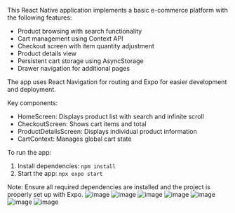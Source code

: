This React Native application implements a basic e-commerce platform with the following features:

- Product browsing with search functionality
- Cart management using Context API
- Checkout screen with item quantity adjustment
- Product details view
- Persistent cart storage using AsyncStorage
- Drawer navigation for additional pages

The app uses React Navigation for routing and Expo for easier development and deployment.

Key components:
- HomeScreen: Displays product list with search and infinite scroll
- CheckoutScreen: Shows cart items and total
- ProductDetailsScreen: Displays individual product information
- CartContext: Manages global cart state

To run the app:
1. Install dependencies: `npm install`
2. Start the app: `npx expo start`

Note: Ensure all required dependencies are installed and the project is properly set up with Expo.
![image](https://github.com/user-attachments/assets/598130f8-760e-4cc4-aabd-239d89d973f9)
![image](https://github.com/user-attachments/assets/d6987d11-db18-4d30-a5c3-fe39d1f64306)
![image](https://github.com/user-attachments/assets/62200907-a5e5-4c82-916f-fee91addccac)
![image](https://github.com/user-attachments/assets/40a472a4-3931-4f7d-a393-de7c66dbb73e)
![image](https://github.com/user-attachments/assets/ebaeefaa-364c-4509-abde-3abfda2ea91e)
![image](https://github.com/user-attachments/assets/c19d9b46-0abc-4793-9cb9-b3b122dcd45c)
![image](https://github.com/user-attachments/assets/e5d59bd9-c99d-4d37-8e2d-3d436e742e42)





